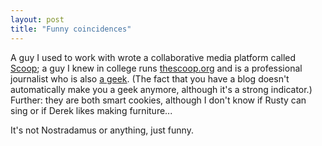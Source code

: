 ```yaml
---
layout: post
title: "Funny coincidences"
---
```




A guy I used to work with wrote a collaborative media platform called <a href="http://scoop.kuro5hin.org/">Scoop</a>; a guy I knew in college runs <a href="http://thescoop.org/">thescoop.org</a> and is a professional journalist who is also <a href="http://www.thescoop.org/car/">a geek</a>. (The fact that you have a blog doesn't automatically make you a geek anymore, although it's a strong indicator.) Further: they are both smart cookies, although I don't know if Rusty can sing or if Derek likes making furniture...

<p>It's not Nostradamus or anything, just funny.</p>


